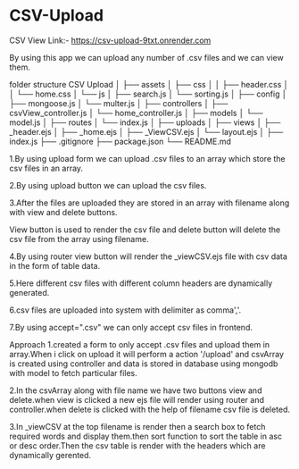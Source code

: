 # CSV-Upload
CSV View
Link:- https://csv-upload-9txt.onrender.com

By using this app we can upload any number of .csv files and we can view them.

folder structure
CSV Upload
│
├── assets
│   ├── css
│   │   ├── header.css
│   │   └── home.css
│   └── js
│       ├── search.js
│       └── sorting.js
│
├── config
│   ├── mongoose.js
│   └── multer.js
│
├── controllers
│   ├── csvView_controller.js
│   └── home_controller.js
│
├── models
│   └── model.js
│
├── routes
│   └── index.js
│
├── uploads
│
├── views
│   ├── _header.ejs
│   ├── _home.ejs
│   ├── _ViewCSV.ejs
│   └── layout.ejs
│
├── index.js
├── .gitignore
├── package.json
└── README.md


1.By using upload form we can upload .csv files to an array which store the csv files in an array.

2.By using upload button we can upload the csv files.

3.After the files are uploaded they are stored in an array with filename along with view and delete buttons.

  View button is used to render the csv file and delete button will delete the csv file from the array using filename.
  
4.By using router view button will render the _viewCSV.ejs file with csv data in the form of table data.

5.Here different csv files with different column headers are dynamically generated.

6.csv files are uploaded into system with delimiter as comma','.

7.By using accept=".csv" we can only accept csv files in frontend.

Approach
1.created a form to only accept .csv files and upload them in array.When i click on upload it will perform a action '/upload'
  and csvArray is created using controller and data is stored in database using mongodb with model to fetch particular files.
  
2.In the csvArray along with file name we have two buttons view and delete.when view is clicked a new ejs file will render using router and controller.when delete is clicked with the help of filename csv file is deleted.
  
3.In _viewCSV at the top filename is render then a search box to fetch required words and display them.then sort function to sort the table 
  in asc or desc order.Then the csv table is render with the headers which are  dynamically gerented.
